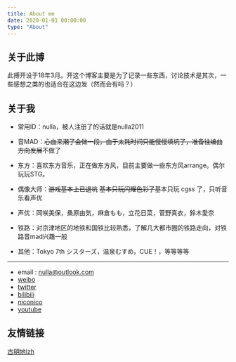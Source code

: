 ```yaml
---
title: About me
date: 2020-01-01 00:00:00
type: "About"
---
```

## 关于此博

此搏开设于18年3月。开这个博客主要是为了记录一些东西，讨论技术是其次，一些感想之类的也适合在这边发（然而会有吗？）

## 关于我

- 常用ID：nulla，被人注册了的话就是nulla2011

- 音MAD：~~心血来潮了会做一段，由于太耗时间只能慢慢填坑了，准备往编曲方向发展~~不做了

- 东方：喜欢东方音乐，正在做东方风，目前主要做一些东方风arrange。偶尔玩玩STG。

- 偶像大师：~~游戏基本上已退坑~~ ~~基本只玩闪耀色彩了~~基本只玩 cgss 了，只听音乐看声优

- 声优：岡咲美保，桑原由気，麻倉もも，立花日菜，菅野真衣，鈴木愛奈

- 铁路：对京津地区的地铁和国铁比较熟悉，了解几大都市圈的铁路走向，对铁路音mad兴趣一般

- 其他：Tokyo 7th シスターズ，温泉むすめ，CUE！，等等等等

---

- email : nulla@outlook.com
- [weibo](https://weibo.com/nulla2011)
- [twitter](https://twitter.com/nulla2011)
- [bilibili](https://space.bilibili.com/614917)
- [niconico](http://www.nicovideo.jp/user/30043882)
- [youtube](https://www.youtube.com/channel/UC8oZtp8ay0Omfl7VYOqOJFw)


## 友情链接
[古明地lzh](https://shiito.me/)
